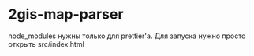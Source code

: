 # 2gis-map-parser

node_modules нужны только для prettier'a. Для запуска нужно просто открыть src/index.html
